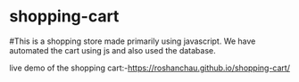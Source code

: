 # shopping-cart
#This is a shopping store made primarily using javascript. We have automated the cart using js and also used the database.

live demo of the shopping cart:-https://roshanchau.github.io/shopping-cart/
